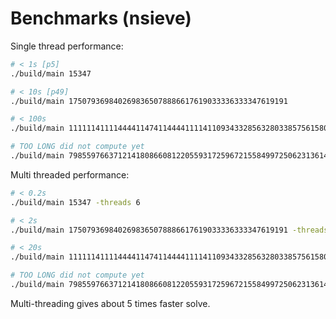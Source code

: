 # Benchmarks (nsieve)

Single thread performance:

```bash
# < 1s [p5]
./build/main 15347

# < 10s [p49]
./build/main 1750793698402698365078886617619033336333347619191

# < 100s
./build/main 1111114111144441147411444411114110934332856328033857561580338632856333351

# TOO LONG did not compute yet
./build/main 798559766371214180866081220559317259672155849972506231361450196240562772751122717659661579 
```

Multi threaded performance:

```bash
# < 0.2s
./build/main 15347 -threads 6

# < 2s
./build/main 1750793698402698365078886617619033336333347619191 -threads 6

# < 20s
./build/main 1111114111144441147411444411114110934332856328033857561580338632856333351 -threads 6

# TOO LONG did not compute yet
./build/main 798559766371214180866081220559317259672155849972506231361450196240562772751122717659661579 
```

Multi-threading gives about 5 times faster solve.